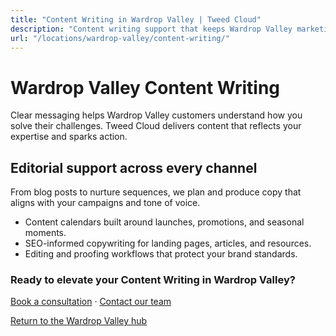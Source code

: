 ```yaml
---
title: "Content Writing in Wardrop Valley | Tweed Cloud"
description: "Content writing support that keeps Wardrop Valley marketing channels fresh."
url: "/locations/wardrop-valley/content-writing/"
---
```


# Wardrop Valley Content Writing

Clear messaging helps Wardrop Valley customers understand how you solve their challenges. Tweed Cloud delivers content that reflects your expertise and sparks action.

## Editorial support across every channel

From blog posts to nurture sequences, we plan and produce copy that aligns with your campaigns and tone of voice.

- Content calendars built around launches, promotions, and seasonal moments.
- SEO-informed copywriting for landing pages, articles, and resources.
- Editing and proofing workflows that protect your brand standards.

### Ready to elevate your Content Writing in Wardrop Valley?

[Book a consultation](/consultation/) · [Contact our team](/contact/)

[Return to the Wardrop Valley hub](/locations/wardrop-valley/)
